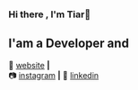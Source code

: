 ### Hi there , I'm Tiar👋

## I'am a Developer and 

<!--
**tiarss/tiarss** is a ✨ _special_ ✨ repository because its `README.md` (this file) appears on your GitHub profile.

Here are some ideas to get you started:

- 🔭 I’m currently working on Projek Bareng
- 🌱 I’m currently learning ReactJs, 
- 🤔 I’m looking for help with ReactJs
- 😄 Pronouns: he/him
- ⚡ Fun fact: I'am an Electronics Engineer
-->

🏡 [website][website] **|**  
📷 [instagram][instagram] **|** 
👔 [linkedin][linkedin]

[website]: https://tiarss.github.io/
[instagram]: https://instagram.com/muhammadsubrata
[linkedin]: https://www.linkedin.com/in/bahtiarsubrata/

